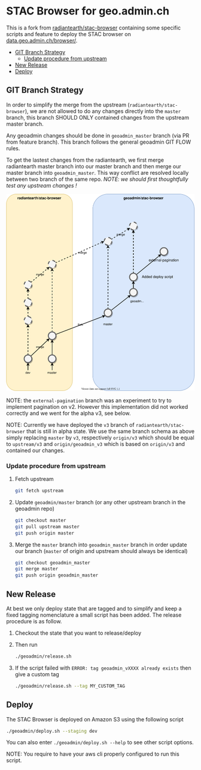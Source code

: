 # STAC Browser for geo.admin.ch

This is a fork from [radiantearth/stac-browser](https://github.com/radiantearth/stac-browser) containing some
specific scripts and feature to deploy the STAC browser on [data.geo.admin.ch/browser/](https://data.geo.admin.ch/browser/).

- [GIT Branch Strategy](#git-branch-strategy)
  - [Update procedure from upstream](#update-procedure-from-upstream)
- [New Release](#new-release)
- [Deploy](#deploy)

## GIT Branch Strategy

In order to simplify the merge from the upstream (`radiantearth/stac-browser`), we are not allowed to do any changes directly into the `master` branch,
this branch SHOULD ONLY contained changes from the upstream master branch.

Any geoadmin changes should be done in `geoadmin_master` branch (via PR from feature branch). This branch follows the general geoadmin GIT FLOW rules.

To get the lastest changes from the radiantearth, we first merge radiantearth master branch into our master branch and
then merge our master branch into `geoadmin_master`. This way conflict are resolved locally between two branch of the same repo. *NOTE: we should first thoughtfully test any upstream changes !*

![stac-browser-git-branch](./stac-browser-git-branch.svg)

NOTE: the `external-pagination` branch was an experiment to try to implement pagination on v2. However this implementation did not worked correctly and we went for the alpha v3, see below.

NOTE: Currently we have deployed the `v3` branch of `radiantearth/stac-browser` that is still in alpha state. We use the same branch schema as above simply replacing `master` by `v3`, respectively `origin/v3` which should be equal to `upstream/v3` and `origin/geoadmin_v3` which is based on `origin/v3` and contained our changes.

### Update procedure from upstream

1. Fetch upstream

    ```bash
    git fetch upstream
    ```

2. Update `geoadmin/master` branch (or any other upstream branch in the geoadmin repo)

    ```bash
    git checkout master
    git pull upstream master
    git push origin master
    ```

3. Merge the `master` branch into `geoadmin_master` branch in order update our branch (`master` of
origin and upstream should always be identical)

    ```bash
    git checkout geoadmin_master
    git merge master
    git push origin geoadmin_master
    ```

## New Release

At best we only deploy state that are tagged and to simplify and keep a fixed tagging nomenclature
a small script has been added. The release procedure is as follow.

1. Checkout the state that you want to release/deploy
2. Then run

    ```bash
    ./geoadmin/release.sh
    ```

3. If the script failed with `ERROR: tag geoadmin_vXXXX already exists` then give a custom tag

    ```bash
    ./geoadmin/release.sh --tag MY_CUSTOM_TAG
    ```

## Deploy

The STAC Browser is deployed on Amazon S3 using the following script

```bash
./geoadmin/deploy.sh --staging dev
```

You can also enter `./geoadmin/deploy.sh --help` to see other script options.

NOTE: You require to have your aws cli properly configured to run this script.
